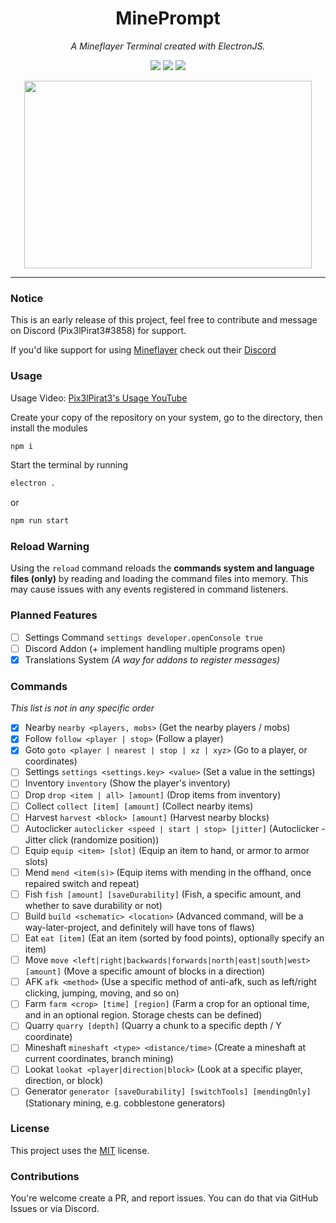 <h1 align="center">MinePrompt</h1>
<p align="center"><i>A Mineflayer Terminal created with ElectronJS.</i></p>

<p align="center">
  <img src="https://img.shields.io/github/repo-size/Pix3lPirat3/mineprompt" />
  <img src="https://img.shields.io/github/contributors/Pix3lPirat3/mineprompt" />
  <img src="https://img.shields.io/github/license/Pix3lPirat3/mineprompt" />
</p>

<p align="center">
  <img width="460" height="300" src="https://i.imgur.com/Jar4wMi.png">
</p>

---

### Notice
This is an early release of this project, feel free to contribute and message on Discord (Pix3lPirat3#3858) for support.

If you'd like support for using [Mineflayer](https://github.com/PrismarineJS/mineflayer/) check out their [Discord](https://discord.gg/sMvsKNvPc5)

### Usage

Usage Video: [Pix3lPirat3's Usage YouTube](https://www.youtube.com/watch?v=CK3QPQXZloQ&ab_channel=Pix3lPirat3)

Create your copy of the repository on your system, go to the directory, then install the modules
```bash
npm i
```

Start the terminal by running
```bash
electron .
```
or
```bash
npm run start
```

### Reload Warning

Using the `reload` command reloads the **commands system and language files (only)** by reading and loading the command files into memory. This may cause issues with any events registered in command listeners.

### Planned Features

- [ ] Settings Command `settings developer.openConsole true`
- [ ] Discord Addon (+ implement handling multiple programs open)
- [x] Translations System *(A way for addons to register messages)*

### Commands
*This list is not in any specific order*

- [x] Nearby `nearby <players, mobs>`  (Get the nearby players / mobs)
- [x] Follow `follow <player | stop>`  (Follow a player)
- [x] Goto `goto <player | nearest | stop | xz | xyz>`  (Go to a player, or coordinates)
- [ ] Settings `settings <settings.key> <value>`  (Set a value in the settings)
- [ ] Inventory `inventory` (Show the player's inventory) 
- [ ] Drop `drop <item | all> [amount]` (Drop items from inventory)
- [ ] Collect `collect [item] [amount]` (Collect nearby items)
- [ ] Harvest `harvest <block> [amount]` (Harvest nearby blocks)
- [ ] Autoclicker `autoclicker <speed | start | stop> [jitter]` (Autoclicker - Jitter click (randomize position))
- [ ] Equip `equip <item> [slot]` (Equip an item to hand, or armor to armor slots)
- [ ] Mend `mend <item(s)>` (Equip items with mending in the offhand, once repaired switch and repeat)
- [ ] Fish `fish [amount] [saveDurability]` (Fish, a specific amount, and whether to save durability or not)
- [ ] Build `build <schematic> <location>` (Advanced command, will be a way-later-project, and definitely will have tons of flaws)
- [ ] Eat `eat [item]` (Eat an item (sorted by food points), optionally specify an item)
- [ ] Move `move <left|right|backwards|forwards|north|east|south|west> [amount]` (Move a specific amount of blocks in a direction)
- [ ] AFK `afk <method>` (Use a specific method of anti-afk, such as left/right clicking, jumping, moving, and so on)
- [ ] Farm `farm <crop> [time] [region]` (Farm a crop for an optional time, and in an optional region. Storage chests can be defined)
- [ ] Quarry `quarry [depth]` (Quarry a chunk to a specific depth / Y coordinate)
- [ ] Mineshaft `mineshaft <type> <distance/time>` (Create a mineshaft at current coordinates, branch mining)
- [ ] Lookat `lookat <player|direction|block>` (Look at a specific player, direction, or block)
- [ ] Generator `generator [saveDurability] [switchTools] [mendingOnly]` (Stationary mining, e.g. cobblestone generators)

### License

This project uses the [MIT](https://github.com/Pix3lPirat3/mineprompt/blob/main/LICENSE) license.

### Contributions

You're welcome create a PR, and report issues. You can do that via GitHub Issues or via Discord.
